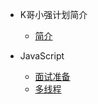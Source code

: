 * K哥小强计划简介
    * [简介](/README.md)


* JavaScript
    * [面试准备](/java/a-1备战面试.md)
    * [多线程](/java/b-1面试题总结-Java基础.md)